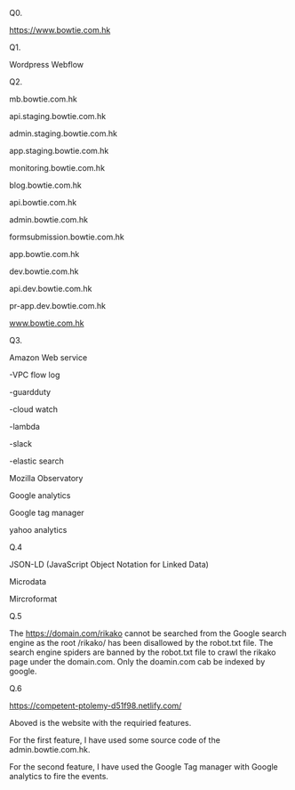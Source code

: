 Q0.

https://www.bowtie.com.hk

Q1.

Wordpress
Webflow

Q2.

mb.bowtie.com.hk

api.staging.bowtie.com.hk

admin.staging.bowtie.com.hk

app.staging.bowtie.com.hk

monitoring.bowtie.com.hk

blog.bowtie.com.hk

api.bowtie.com.hk

admin.bowtie.com.hk

formsubmission.bowtie.com.hk

app.bowtie.com.hk

dev.bowtie.com.hk

api.dev.bowtie.com.hk

pr-app.dev.bowtie.com.hk

www.bowtie.com.hk

Q3.
 
Amazon Web service

-VPC flow log

-guardduty

-cloud watch

-lambda

-slack

-elastic search

Mozilla Observatory

Google analytics

Google tag manager

yahoo analytics

Q.4

JSON-LD (JavaScript Object Notation for Linked Data)

Microdata

Mircroformat

Q.5

The https://domain.com/rikako cannot be searched from the Google search engine as the root /rikako/ has been disallowed by the robot.txt file. The search engine spiders are banned by the robot.txt file to crawl the rikako page under the domain.com. Only the doamin.com cab be indexed by google.


Q.6

https://competent-ptolemy-d51f98.netlify.com/

Aboved is the website with the requiried features. 

For the first feature, I have used some source code of the admin.bowtie.com.hk.

For the second feature, I have used the Google Tag manager with Google analytics to fire the events.




